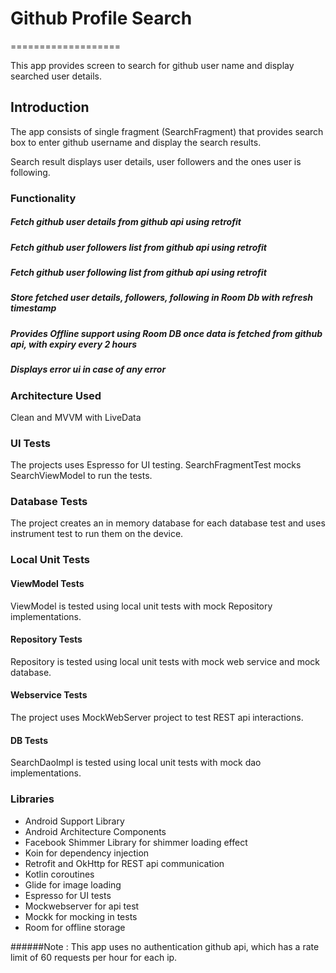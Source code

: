 # Github Profile Search
===================

This app provides screen to search for github user name and display searched user details.

Introduction
--------------------
The app consists of single fragment (SearchFragment) that provides search box to enter github username and display the search results.

Search result displays user details, user followers and the ones user is following.

### Functionality
##### Fetch github user details from github api using retrofit
##### Fetch github user followers list from github api using retrofit
##### Fetch github user following list from github api using retrofit
##### Store fetched user details, followers, following in Room Db with refresh timestamp
##### Provides Offline support using Room DB once data is fetched from github api, with expiry every 2 hours
##### Displays error ui in case of any error

### Architecture Used
Clean and MVVM with LiveData

### UI Tests
The projects uses Espresso for UI testing.
SearchFragmentTest mocks SearchViewModel to run the tests.

### Database Tests
The project creates an in memory database for each database test
and uses instrument test to run them on the device.

### Local Unit Tests
#### ViewModel Tests
ViewModel is tested using local unit tests with mock Repository
implementations.

#### Repository Tests
Repository is tested using local unit tests with mock web service and
mock database.

#### Webservice Tests
The project uses MockWebServer project to test REST api interactions.

#### DB Tests
SearchDaoImpl is tested using local unit tests with mock dao implementations.

### Libraries
* Android Support Library
* Android Architecture Components
* Facebook Shimmer Library for shimmer loading effect
* Koin for dependency injection
* Retrofit and OkHttp for REST api communication
* Kotlin coroutines
* Glide for image loading
* Espresso for UI tests
* Mockwebserver for api test
* Mockk for mocking in tests
* Room for offline storage

######Note :
This app uses no authentication github api, which has a rate limit of 60 requests per hour for each ip.



